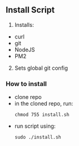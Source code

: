 ## Install Script

1. Installs: 
* curl
* git 
* NodeJS
* PM2

2. Sets global git config

### How to install
- clone repo
- in the cloned repo, run:
    ```
    chmod 755 install.sh
    ```
- run script using:
    ```
    sudo ./install.sh
    ```

